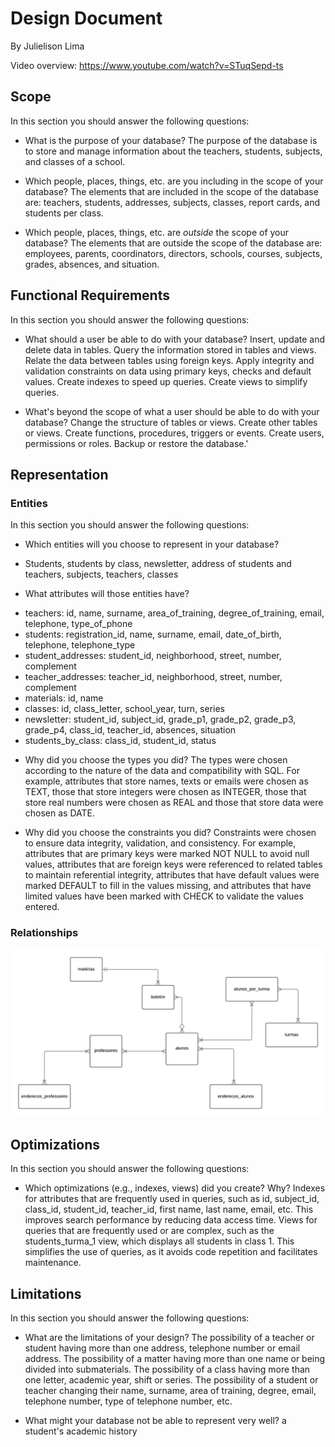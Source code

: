 # Design Document

By Julielison Lima

Video overview: <https://www.youtube.com/watch?v=STuqSepd-ts>

## Scope

In this section you should answer the following questions:

* What is the purpose of your database?
The purpose of the database is to store and manage information about the teachers, students, subjects, and classes of a school.

* Which people, places, things, etc. are you including in the scope of your database?
The elements that are included in the scope of the database are: teachers, students, addresses, subjects, classes, report cards, and students per class.

* Which people, places, things, etc. are *outside* the scope of your database?
The elements that are outside the scope of the database are: employees, parents, coordinators, directors, schools, courses, subjects, grades, absences, and situation.

## Functional Requirements

In this section you should answer the following questions:

* What should a user be able to do with your database?
Insert, update and delete data in tables.
Query the information stored in tables and views.
Relate the data between tables using foreign keys.
Apply integrity and validation constraints on data using primary keys, checks and default values.
Create indexes to speed up queries.
Create views to simplify queries.


* What's beyond the scope of what a user should be able to do with your database?
Change the structure of tables or views.
Create other tables or views.
Create functions, procedures, triggers or events.
Create users, permissions or roles.
Backup or restore the database.'

## Representation

### Entities

In this section you should answer the following questions:

* Which entities will you choose to represent in your database?
- Students, students by class, newsletter, address of students and teachers, subjects, teachers, classes

* What attributes will those entities have?
- teachers: id, name, surname, area_of_training, degree_of_training, email, telephone, type_of_phone
- students: registration_id, name, surname, email, date_of_birth, telephone, telephone_type
- student_addresses: student_id, neighborhood, street, number, complement
- teacher_addresses: teacher_id, neighborhood, street, number, complement
- materials: id, name
- classes: id, class_letter, school_year, turn, series
- newsletter: student_id, subject_id, grade_p1, grade_p2, grade_p3, grade_p4, class_id, teacher_id, absences, situation
- students_by_class: class_id, student_id, status

* Why did you choose the types you did?
The types were chosen according to the nature of the data and compatibility with SQL. For example, attributes that store names, texts or emails were chosen as TEXT, those that store integers were chosen as INTEGER, those that store real numbers were chosen as REAL and those that store data were chosen as DATE.

* Why did you choose the constraints you did?
Constraints were chosen to ensure data integrity, validation, and consistency. For example, attributes that are primary keys were marked NOT NULL to avoid null values, attributes that are foreign keys were referenced to related tables to maintain referential integrity, attributes that have default values were marked DEFAULT to fill in the values missing, and attributes that have limited values have been marked with CHECK to validate the values entered.

### Relationships

![ER DIAGRAM](diagram.png)

## Optimizations

In this section you should answer the following questions:

* Which optimizations (e.g., indexes, views) did you create? Why?
Indexes for attributes that are frequently used in queries, such as id, subject_id, class_id, student_id, teacher_id, first name, last name, email, etc. This improves search performance by reducing data access time.
Views for queries that are frequently used or are complex, such as the students_turma_1 view, which displays all students in class 1. This simplifies the use of queries, as it avoids code repetition and facilitates maintenance.

## Limitations

In this section you should answer the following questions:

* What are the limitations of your design?
The possibility of a teacher or student having more than one address, telephone number or email address.
The possibility of a matter having more than one name or being divided into submaterials.
The possibility of a class having more than one letter, academic year, shift or series.
The possibility of a student or teacher changing their name, surname, area of training, degree, email, telephone number, type of telephone number, etc.

* What might your database not be able to represent very well?
a student's academic history